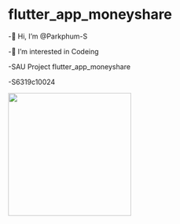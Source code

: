 # flutter_app_moneyshare

-👋 Hi, I’m @Parkphum-S

-👀 I’m interested in Codeing

-SAU Project flutter_app_moneyshare

-S6319c10024

<img src="https://i.ibb.co/ykZD1wC/Screen-Shot-2565-07-03-at-17-26-34.png" width="250"> 
